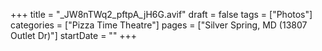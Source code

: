 +++
title = "_JW8nTWq2_pftpA_jH6G.avif"
draft = false
tags = ["Photos"]
categories = ["Pizza Time Theatre"]
pages = ["Silver Spring, MD (13807 Outlet Dr)"]
startDate = ""
+++
